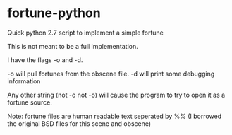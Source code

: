 # fortune-python
Quick python 2.7 script to implement a simple fortune

This is not meant to be a full implementation.

I have the flags -o and -d.

-o will pull fortunes from the obscene file.
-d will print some debugging information

Any other string (not -o not -o) will cause the program to 
try to open it as a fortune source.

Note:  fortune files are human readable text seperated by %%
(I borrowed the original BSD files for this scene and obscene)


